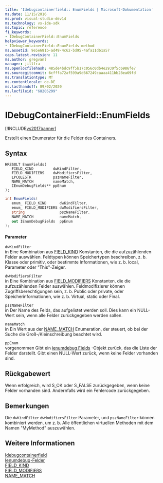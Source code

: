 ```yaml
---
title: 'Idebugcontainerfield:: EnumFields | Microsoft-Dokumentation'
ms.date: 11/15/2016
ms.prod: visual-studio-dev14
ms.technology: vs-ide-sdk
ms.topic: reference
f1_keywords:
- IDebugContainerField::EnumFields
helpviewer_keywords:
- IDebugContainerField::EnumFields method
ms.assetid: 9e5e681b-ad49-4c62-bd95-4afa11d61a57
caps.latest.revision: 11
ms.author: gregvanl
manager: jillfra
ms.openlocfilehash: 485de4bdc9ff5b17c056c0db4e2930f5c6986fe7
ms.sourcegitcommit: 6cfffa72af599a9d667249caaaa411bb28ea69fd
ms.translationtype: MT
ms.contentlocale: de-DE
ms.lasthandoff: 09/02/2020
ms.locfileid: "68205299"
---
```

# <a name="idebugcontainerfieldenumfields"></a>IDebugContainerField::EnumFields
[!INCLUDE[vs2017banner](../../../includes/vs2017banner.md)]

Erstellt einen Enumerator für die Felder des Containers.  
  
## <a name="syntax"></a>Syntax  
  
```cpp#  
HRESULT EnumFields(   
   FIELD_KIND         dwKindFilter,  
   FIELD_MODIFIERS    dwModifiersFilter,  
   LPCOLESTR          pszNameFilter,  
   NAME_MATCH         nameMatch,  
   IEnumDebugFields** ppEnum  
);  
```  
  
```csharp  
int EnumFields(  
   enum_ FIELD_KIND      dwKindFilter,   
   enum_ FIELD_MODIFIERS dwModifiersFilter,   
   string                pszNameFilter,   
   NAME_MATCH            nameMatch,   
   out IEnumDebugFields  ppEnum  
);  
```  
  
#### <a name="parameters"></a>Parameter  
 `dwKindFilter`  
 in Eine Kombination aus [FIELD_KIND](../../../extensibility/debugger/reference/field-kind.md) Konstanten, die die aufzuzählenden Felder auswählen. Feldtypen können Speichertypen beschreiben, z. b. Klasse oder primitiv, oder bestimmte Informationen, wie z. b. local, Parameter oder "This"-Zeiger.  
  
 `dwModifiersFilter`  
 in Eine Kombination aus [FIELD_MODIFIERS](../../../extensibility/debugger/reference/field-modifiers.md) Konstanten, die die aufzuzählenden Felder auswählen. Feldmodifizierer können Zugriffsberechtigungen sein, z. b. Public oder private, oder Speicherinformationen, wie z. b. Virtual, static oder Final.  
  
 `pszNameFilter`  
 in Der Name des Felds, das aufgelistet werden soll. Dies kann ein NULL-Wert sein, wenn alle Felder zurückgegeben werden sollen.  
  
 `nameMatch`  
 in Ein Wert aus der [NAME_MATCH](../../../extensibility/debugger/reference/name-match.md) Enumeration, der steuert, ob bei der Suche die Groß-/Kleinschreibung beachtet wird.  
  
 `ppEnum`  
 vorgenommen Gibt ein [ienumdebug Fields](../../../extensibility/debugger/reference/ienumdebugfields.md) -Objekt zurück, das die Liste der Felder darstellt. Gibt einen NULL-Wert zurück, wenn keine Felder vorhanden sind.  
  
## <a name="return-value"></a>Rückgabewert  
 Wenn erfolgreich, wird S_OK oder S_FALSE zurückgegeben, wenn keine Felder vorhanden sind. Andernfalls wird ein Fehlercode zurückgegeben.  
  
## <a name="remarks"></a>Bemerkungen  
 Die `dwKindFilter` `dwModifiersFilter` Parameter, und `pszNameFilter` können kombiniert werden, um z. b. Alle öffentlichen virtuellen Methoden mit dem Namen "MyMethod" auszuwählen.  
  
## <a name="see-also"></a>Weitere Informationen  
 [Idebugcontainerfield](../../../extensibility/debugger/reference/idebugcontainerfield.md)   
 [Ienumdebug-Felder](../../../extensibility/debugger/reference/ienumdebugfields.md)   
 [FIELD_KIND](../../../extensibility/debugger/reference/field-kind.md)   
 [FIELD_MODIFIERS](../../../extensibility/debugger/reference/field-modifiers.md)   
 [NAME_MATCH](../../../extensibility/debugger/reference/name-match.md)
